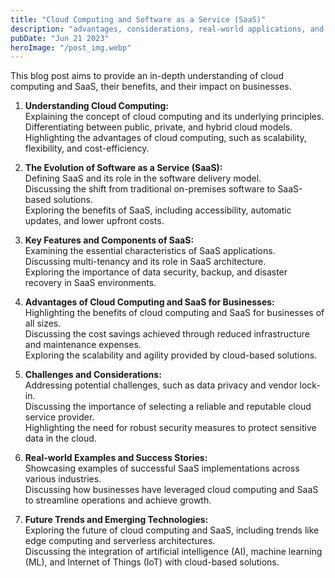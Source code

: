 ```yaml
---
title: "Cloud Computing and Software as a Service (SaaS)"
description: "advantages, considerations, real-world applications, and future trends, empowering readers to grasp the transformative potential of these technologies in the modern business landscape..."
pubDate: "Jun 21 2023"
heroImage: "/post_img.webp"
---
```

This blog post aims to provide an in-depth understanding of cloud computing and SaaS, their benefits, and their impact on businesses.

1. **Understanding Cloud Computing:**  
Explaining the concept of cloud computing and its underlying principles.  
Differentiating between public, private, and hybrid cloud models.  
Highlighting the advantages of cloud computing, such as scalability, flexibility, and cost-efficiency.  

2. **The Evolution of Software as a Service (SaaS):**  
Defining SaaS and its role in the software delivery model.  
Discussing the shift from traditional on-premises software to SaaS-based solutions.  
Exploring the benefits of SaaS, including accessibility, automatic updates, and lower upfront costs.  

3. **Key Features and Components of SaaS:**  
Examining the essential characteristics of SaaS applications.  
Discussing multi-tenancy and its role in SaaS architecture.  
Exploring the importance of data security, backup, and disaster recovery in SaaS environments.  

4. **Advantages of Cloud Computing and SaaS for Businesses:**  
Highlighting the benefits of cloud computing and SaaS for businesses of all sizes.  
Discussing the cost savings achieved through reduced infrastructure and maintenance expenses.  
Exploring the scalability and agility provided by cloud-based solutions.  

5. **Challenges and Considerations:**  
Addressing potential challenges, such as data privacy and vendor lock-in.  
Discussing the importance of selecting a reliable and reputable cloud service provider.  
Highlighting the need for robust security measures to protect sensitive data in the cloud.  

6. **Real-world Examples and Success Stories:**  
Showcasing examples of successful SaaS implementations across various industries.  
Discussing how businesses have leveraged cloud computing and SaaS to streamline operations and achieve growth.  

7. **Future Trends and Emerging Technologies:**  
Exploring the future of cloud computing and SaaS, including trends like edge computing and serverless architectures.  
Discussing the integration of artificial intelligence (AI), machine learning (ML), and Internet of Things (IoT) with cloud-based solutions.  